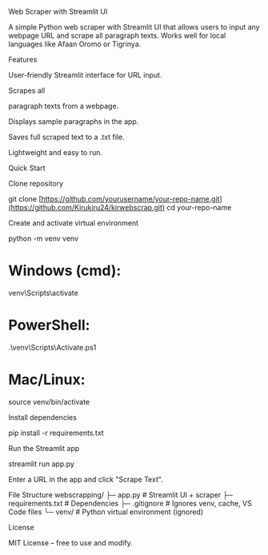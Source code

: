 Web Scraper with Streamlit UI






A simple Python web scraper with Streamlit UI that allows users to input any webpage URL and scrape all paragraph texts. Works well for local languages like Afaan Oromo or Tigrinya.

Features

User-friendly Streamlit interface for URL input.

Scrapes all <p> paragraph texts from a webpage.

Displays sample paragraphs in the app.

Saves full scraped text to a .txt file.

Lightweight and easy to run.

Quick Start

Clone repository

git clone [https://github.com/yourusername/your-repo-name.git](https://github.com/Kirukiru24/kirwebscrap.git)
cd your-repo-name


Create and activate virtual environment

python -m venv venv
# Windows (cmd):
venv\Scripts\activate
# PowerShell:
.\venv\Scripts\Activate.ps1
# Mac/Linux:
source venv/bin/activate


Install dependencies

pip install -r requirements.txt


Run the Streamlit app

streamlit run app.py


Enter a URL in the app and click "Scrape Text".

File Structure
webscrapping/
├─ app.py             # Streamlit UI + scraper
├─ requirements.txt   # Dependencies
├─ .gitignore         # Ignores venv, cache, VS Code files
└─ venv/              # Python virtual environment (ignored)

License

MIT License – free to use and modify.
